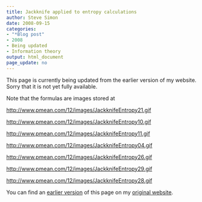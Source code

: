 ```yaml
---
title: Jackknife applied to entropy calculations 
author: Steve Simon
date: 2008-09-15
categories:
- "*Blog post"
- 2008
- Being updated
- Information theory
output: html_document
page_update: no
---
```


This page is currently being updated from the earlier version of my website. Sorry that it is not yet fully available.

Note that the formulas are images stored at

http://www.pmean.com/12/images/JackknifeEntropy21.gif

http://www.pmean.com/12/images/JackknifeEntropy10.gif

http://www.pmean.com/12/images/JackknifeEntropy11.gif

http://www.pmean.com/12/images/JackknifeEntropy04.gif

http://www.pmean.com/12/images/JackknifeEntropy26.gif

http://www.pmean.com/12/images/JackknifeEntropy29.gif

http://www.pmean.com/12/images/JackknifeEntropy28.gif

<!---More--->


You can find an [earlier version][sim1] of this page on my [original website][sim2].

[sim1]: http://www.pmean.com/08/JackknifeEntropy.html
[sim2]: http://www.pmean.com/original_site.html
